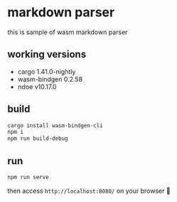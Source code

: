 # markdown parser

this is sample of wasm markdown parser

## working versions

* cargo 1.41.0-nightly
* wasm-bindgen 0.2.58
* ndoe v10.17.0

## build

```bash
cargo install wasm-bindgen-cli
npm i
npm run build-debug
```

## run

```bash
npm run serve
```

then access `http://localhost:8080/` on your browser 🦀